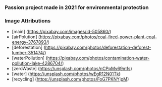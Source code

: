 ### Passion project made in 2021 for environmental protection


### Image Attributions
- [main] (https://pixabay.com/images/id-505860/)
- [airPolution] (https://pixabay.com/photos/coal-fired-power-plant-coal-energy-3767893/)
- [deforestation] (https://pixabay.com/photos/deforestation-deforest-lumber-351474/)
- [waterPollution] (https://pixabay.com/photos/contamination-water-pollution-lake-4286704/)
- [zeroWaste] (https://unsplash.com/photos/nCPpMv69m1s)
- [water] (https://unsplash.com/photos/wEgR12N01Tk)
- [recycling] (https://unsplash.com/photos/FoG7PKNYjpM)
